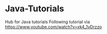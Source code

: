 # Java-Tutorials
Hub for Java tutorials
Following tutorial via https://www.youtube.com/watch?v=xk4_1vDrzzo
